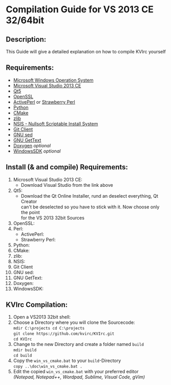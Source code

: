 # Compilation Guide for VS 2013 CE 32/64bit

## Description:
This Guide will give a detailed explanation on how to compile KVIrc yourself

## Requirements:

* [Microsoft Windows Operation System](http://www.microsoft.com/de-de/windows)
* [Microsoft Visual Studio 2013 CE](https://www.visualstudio.com/visual-studio-community-vs)
* [Qt5](http://www.qt.io/download-open-source/)
* [OpenSSL](http://openssl.org/source/)
* [ActivePerl](http://www.activestate.com/activeperl) or [Strawberry Perl](http://strawberryperl.com/)
* [Python](https://www.python.org/downloads/windows/)
* [CMake](http://www.cmake.org/)
* [zlib](http://www.zlib.net/)
* [NSIS - Nullsoft Scriptable Install System](http://nsis.sourceforge.net/Download)
* [Git Client](https://git-scm.com/downloads)
* [GNU sed](http://gnuwin32.sourceforge.net/packages/sed.htm)
* [GNU GetText](http://gnuwin32.sourceforge.net/packages/gettext.htm)
* [Doxygen](http://www.stack.nl/~dimitri/doxygen/download.html) *optional*
* [WindowsSDK](https://msdn.microsoft.com/de-de/windows/desktop/bg162891.aspx) *optional*

## Install (& and compile) Requirements:

1.  Microsoft Visual Studio 2013 CE:
    * Download Visual Studio from the link above
2.  Qt5:
    * Download the Qt Online Installer, rund an deselect everything, Qt Creator  
      can't be deselected so you have to stick with it. Now choose only the point  
      for the VS 2013 32bit Sources
3.  OpenSSL:
4.  Perl:
    * ActivePerl:
    * Strawberry Perl:
5.  Python:
6.  CMake:
7.  zlib:
8.  NSIS:
9.  Git Client
10. GNU sed:
11. GNU GetText:
12. Doxygen:
13. WindowsSDK:

## KVIrc Compilation:

1. Open a VS2013 32bit shell:
2. Choose a Directory where you will clone the Sourcecode:  
   `mdir C:\projects cd C:\projects`  
   `git clone https://github.com/kvirc/KVIrc.git`  
   `cd KVIrc`
3. Change to the new Directory and create a folder named `build`  
   `mdir build`  
   `cd build`
4. Copy the `win_vs_cmake.bat` to your `build`-Directory  
   `copy ..\doc\win_vs_cmake.bat .`
5. Edit the copied `win_vs_cmake.bat` with your preferred editor  
   *(Notepad, Notepad++, Wordpad, Sublime, Visual Code, gVim)*

